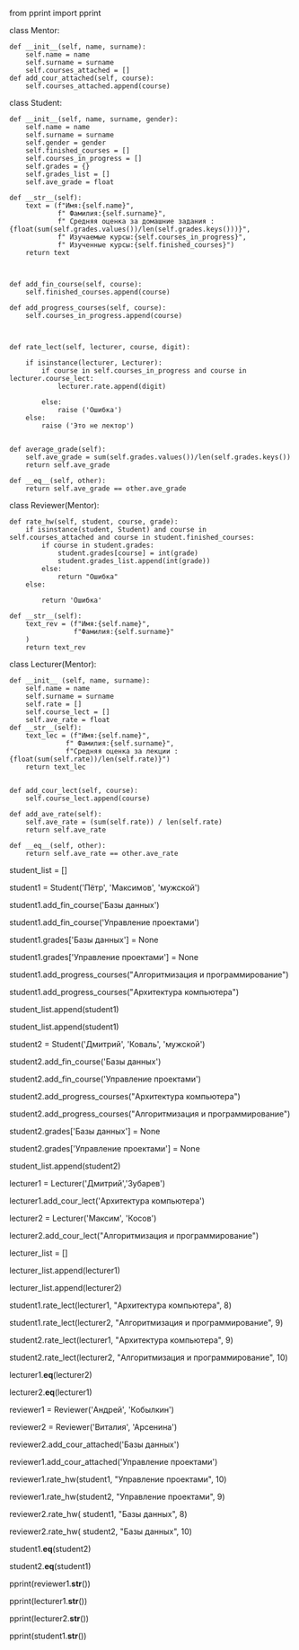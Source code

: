from pprint import pprint




class Mentor:

    def __init__(self, name, surname):
        self.name = name
        self.surname = surname
        self.courses_attached = []
    def add_cour_attached(self, course):
        self.courses_attached.append(course)

class Student:

    def __init__(self, name, surname, gender):
        self.name = name
        self.surname = surname
        self.gender = gender
        self.finished_courses = []
        self.courses_in_progress = []
        self.grades = {}
        self.grades_list = []
        self.ave_grade = float

    def __str__(self):
        text = (f"Имя:{self.name}",
                f" Фамилия:{self.surname}",
                f" Средняя оценка за домашние задания :{float(sum(self.grades.values())/len(self.grades.keys()))}",
                f" Изучаемые курсы:{self.courses_in_progress}",
                f" Изученные курсы:{self.finished_courses}")
        return text



    def add_fin_course(self, course):
        self.finished_courses.append(course)

    def add_progress_courses(self, course):
        self.courses_in_progress.append(course)



    def rate_lect(self, lecturer, course, digit):

        if isinstance(lecturer, Lecturer):
            if course in self.courses_in_progress and course in lecturer.course_lect:
                lecturer.rate.append(digit)

            else:
                raise ('Ошибка')
        else:
            raise ('Это не лектор')


    def average_grade(self):
        self.ave_grade = sum(self.grades.values())/len(self.grades.keys())
        return self.ave_grade

    def __eq__(self, other):
        return self.ave_grade == other.ave_grade

class Reviewer(Mentor):

    def rate_hw(self, student, course, grade):
        if isinstance(student, Student) and course in self.courses_attached and course in student.finished_courses:
            if course in student.grades:
                student.grades[course] = int(grade)
                student.grades_list.append(int(grade))
            else:
                return "Ошибка"
        else:

            return 'Ошибка'

    def __str__(self):
        text_rev = (f"Имя:{self.name}",
                    f"Фамилия:{self.surname}"
        )
        return text_rev

class Lecturer(Mentor):

    def __init__ (self, name, surname):
        self.name = name
        self.surname = surname
        self.rate = []
        self.course_lect = []
        self.ave_rate = float
    def __str__(self):
        text_lec = (f"Имя:{self.name}",
                  f" Фамилия:{self.surname}",
                  f"Средняя оценка за лекции :{float(sum(self.rate))/len(self.rate)}")
        return text_lec


    def add_cour_lect(self, course):
        self.course_lect.append(course)

    def add_ave_rate(self):
        self.ave_rate = (sum(self.rate)) / len(self.rate)
        return self.ave_rate

    def __eq__(self, other):
        return self.ave_rate == other.ave_rate


student_list = []

student1 = Student('Пётр', 'Максимов', 'мужской')

student1.add_fin_course('Базы данных')

student1.add_fin_course('Управление проектами')

student1.grades['Базы данных'] = None

student1.grades['Управление проектами'] = None

student1.add_progress_courses("Алгоритмизация и программирование")

student1.add_progress_courses("Архитектура компьютера")


student_list.append(student1)


student_list.append(student1)

student2 = Student('Дмитрий', 'Коваль', 'мужской')

student2.add_fin_course('Базы данных')

student2.add_fin_course('Управление проектами')

student2.add_progress_courses("Архитектура компьютера")

student2.add_progress_courses("Алгоритмизация и программирование")

student2.grades['Базы данных'] = None

student2.grades['Управление проектами'] = None

student_list.append(student2)




lecturer1 = Lecturer('Дмитрий','Зубарев')

lecturer1.add_cour_lect('Архитектура компьютера')

lecturer2 = Lecturer('Максим', 'Косов')

lecturer2.add_cour_lect("Алгоритмизация и программирование")

lecturer_list = []

lecturer_list.append(lecturer1)

lecturer_list.append(lecturer2)



student1.rate_lect(lecturer1, "Архитектура компьютера", 8)

student1.rate_lect(lecturer2, "Алгоритмизация и программирование", 9)

student2.rate_lect(lecturer1, "Архитектура компьютера", 9)

student2.rate_lect(lecturer2, "Алгоритмизация и программирование", 10)


lecturer1.__eq__(lecturer2)

lecturer2.__eq__(lecturer1)

reviewer1 = Reviewer('Андрей', 'Кобылкин')

reviewer2 = Reviewer('Виталия', 'Арсенина')

reviewer2.add_cour_attached('Базы данных')

reviewer1.add_cour_attached('Управление проектами')

reviewer1.rate_hw(student1, "Управление проектами", 10)

reviewer1.rate_hw(student2, "Управление проектами", 9)

reviewer2.rate_hw( student1, "Базы данных", 8)

reviewer2.rate_hw( student2, "Базы данных", 10)

student1.__eq__(student2)

student2.__eq__(student1)


pprint(reviewer1.__str__())

pprint(lecturer1.__str__())

pprint(lecturer2.__str__())

pprint(student1.__str__())